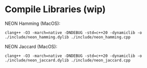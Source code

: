 # Compile Libraries (wip)

NEON Hamming (MacOS):
```
clang++ -O3 -march=native -DNDEBUG -std=c++20 -dynamiclib -o ./include/neon_hamming.dylib ./include/neon_hamming.cpp
```

NEON Jaccard (MacOS):
```
clang++ -O3 -march=native -DNDEBUG -std=c++20 -dynamiclib -o ./include/neon_jaccard.dylib ./include/neon_jaccard.cpp
```
